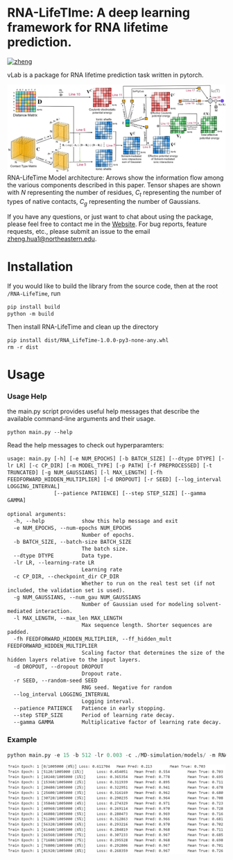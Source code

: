 RNA-LifeTIme: A deep learning framework for RNA lifetime prediction.
===========
[![zheng](https://img.shields.io/badge/Author-Zheng.H-yellow)](https://zhenghuazx.github.io/hua.zheng/)

vLab is a package for RNA lifetime prediction task written in pytorch.

![](assets/Network.png)
RNA-LifeTime Model architecture: Arrows show the information flow among the various components described in this paper. Tensor shapes are shown with $N$ representing the number of residues, $C_t$ representing the number of types of native contacts, $C_g$ representing the number of Gaussians.

If you have any questions, or just want to chat about using the package,
please feel free to contact me in the [Website](https://zhenghuazx.github.io/hua.zheng/).
For bug reports, feature requests, etc., please submit an issue to the email <zheng.hua1@northeastern.edu>.

Installation
======================================
If you would like to build the library from the source code, then at the root `/RNA-LifeTime`, run
```shell
pip install build
python -m build
```
Then install RNA-LifeTime and clean up the directory
```shell
pip install dist/RNA_LifeTime-1.0.0-py3-none-any.whl
rm -r dist
```
Usage
======================================
### Usage Help
the main.py script provides useful help messages that describe the available command-line arguments and their usage.
```shell
python main.py --help
```
Read the help messages to check out hyperparamters:
```shell
usage: main.py [-h] [-e NUM_EPOCHS] [-b BATCH_SIZE] [--dtype DTYPE] [-lr LR] [-c CP_DIR] [-m MODEL_TYPE] [-p PATH] [-f PREPROCESSED] [-t TRUNCATED] [-g NUM_GAUSSIANS] [-l MAX_LENGTH] [-fh FEEDFORWARD_HIDDEN_MULTIPLIER] [-d DROPOUT] [-r SEED] [--log_interval LOGGING_INTERVAL]
               [--patience PATIENCE] [--step STEP_SIZE] [--gamma GAMMA]

optional arguments:
  -h, --help            show this help message and exit
  -e NUM_EPOCHS, --num-epochs NUM_EPOCHS
                        Number of epochs.
  -b BATCH_SIZE, --batch-size BATCH_SIZE
                        The batch size.
  --dtype DTYPE         Data type.
  -lr LR, --learning-rate LR
                        Learning rate
  -c CP_DIR, --checkpoint_dir CP_DIR
                        Whether to run on the real test set (if not included, the validation set is used).
  -g NUM_GAUSSIANS, --num_gau NUM_GAUSSIANS
                        Number of Gaussian used for modeling solvent-mediated interaction.
  -l MAX_LENGTH, --max_len MAX_LENGTH
                        Max sequence length. Shorter sequences are padded.
  -fh FEEDFORWARD_HIDDEN_MULTIPLIER, --ff_hidden_mult FEEDFORWARD_HIDDEN_MULTIPLIER
                        Scaling factor that determines the size of the hidden layers relative to the input layers.
  -d DROPOUT, --dropout DROPOUT
                        Dropout rate.
  -r SEED, --random-seed SEED
                        RNG seed. Negative for random
  --log_interval LOGGING_INTERVAL
                        Logging interval.
  --patience PATIENCE   Patience in early stopping.
  --step STEP_SIZE      Period of learning rate decay.
  --gamma GAMMA         Multiplicative factor of learning rate decay.
```

### Example
```python
python main.py -e 15 -b 512 -lr 0.003 -c ./MD-simulation/models/ -m RNA-LifeTime -p ./MD-simulation/ -f False -g 3 -l 72 -t False -d 0.2 -r 1 --step 3 --gamma 0.3
```
![img.png](assets/training.png)

